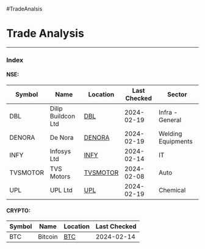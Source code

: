 #TradeAnalsis
# Trade Analysis

---
### Index

#### NSE:
| Symbol | Name | Location | Last Checked | Sector |
| ---- | ---- | ---- | ---- | ---- |
| DBL | Dilip Buildcon Ltd | [DBL](DBL/DBL.md) | 2024-02-19 | Infra - General |
| DENORA | De Nora | [DENORA](DENORA/DENORA.md) | 2024-02-19 | Welding Equipments |
| INFY | Infosys Ltd | [INFY](INFY/INFY.md) | 2024-02-14 | IT |
| TVSMOTOR | TVS Motors | [TVSMOTOR](TVSMOTOR/TVSMOTOR.md) | 2024-02-08 | Auto |
| UPL | UPL Ltd | [UPL](UPL/UPL.md) | 2024-02-19 | Chemical |

#### CRYPTO:
| Symbol | Name    | Location          | Last Checked |
| ------ | ------- | ----------------- | ------------ |
| BTC    | Bitcoin | [BTC](BTC/BTC.md) | 2024-02-14   |
